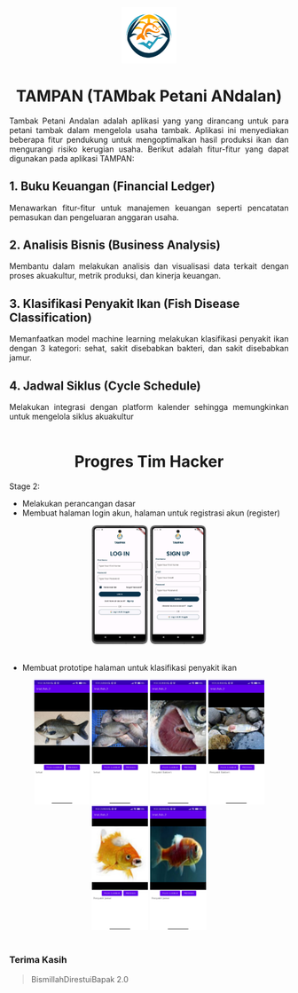 <div align="center"><img src = "images/logo.png" width = 20% height= 20%></div>

# <div align="center">TAMPAN (TAMbak Petani ANdalan)</div>

<div align="justify">
Tambak Petani Andalan adalah aplikasi yang yang dirancang untuk para petani tambak dalam mengelola usaha tambak. Aplikasi ini menyediakan beberapa fitur pendukung untuk mengoptimalkan hasil produksi ikan dan mengurangi risiko kerugian usaha. Berikut adalah fitur-fitur yang dapat digunakan pada aplikasi TAMPAN:
</div>

## <div align="left">1.  Buku Keuangan (Financial Ledger)</div>
<div align="justify">
Menawarkan fitur-fitur untuk manajemen keuangan seperti pencatatan pemasukan dan pengeluaran anggaran usaha.
</div>

## <div align="left">2.  Analisis Bisnis (Business Analysis)</div>
<div align="justify">
Membantu dalam melakukan analisis dan visualisasi data terkait dengan proses akuakultur, metrik produksi, dan kinerja keuangan.
</div>

## <div align="left">3.  Klasifikasi Penyakit Ikan (Fish Disease Classification)</div>
<div align="justify">
Memanfaatkan model machine learning melakukan klasifikasi penyakit ikan dengan 3 kategori: sehat, sakit disebabkan bakteri, dan sakit disebabkan jamur.
</div>

## <div align="left">4.  Jadwal Siklus (Cycle Schedule)</div>
<div align="justify">
Melakukan integrasi dengan platform kalender sehingga memungkinkan untuk mengelola siklus akuakultur
</div>

<br>

# <div align="center">Progres Tim Hacker</div>

<div align="left">Stage 2:</div>

- Melakukan perancangan dasar
- Membuat halaman login akun, halaman untuk registrasi akun (register)

<div align="center">
  <img src="images/docs/login.jpeg" width=20% height= 20%/>
  <img src="images/docs/sign_up.jpeg" width=20% height= 20% /> 
</div>

<br>

- Membuat prototipe halaman untuk klasifikasi penyakit ikan

<div align="center">
  <img src="images/docs/prototipe_klasifikasi_ikan_sehat.jpg" width=20% height= 20%/>
  <img src="images/docs/prototipe_klasifikasi_ikan_sehat_2.jpg" width=20% height= 20% /> 
  <img src="images/docs/prototipe_klasifikasi_ikan_bakteri.jpg" width=20% height= 20%/>
  <img src="images/docs/prototipe_klasifikasi_ikan_bakteri_2.jpg" width=20% height= 20% /> 
  <img src="images/docs/prototipe_klasifikasi_ikan_jamur.jpg" width=20% height= 20%/>
  <img src="images/docs/prototipe_klasifikasi_ikan_jamur_2.jpg" width=20% height= 20% /> 
</div>

<br>

### <div align="left">Terima Kasih</div>
> BismillahDirestuiBapak 2.0
